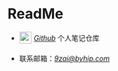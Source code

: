 # ReadMe
  
- [<img width="24" height="24" src="https://byhip.com/assets/img/Github.svg" style="vertical-align: middle;padding: 0 5px 5px 0">*Github*](https://github.com/jiuziai/notes) 个人笔记仓库

- 联系邮箱：[*9zai@byhip.com*](mailto:9zai@byhip.com)
